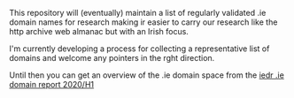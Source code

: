 This repository will (eventually) maintain a list of regularly validated .ie domain names for research making ir easier to carry our research like the http archive web almanac but with an Irish focus.

I'm currently developing a process for collecting a representative list of domains and welcome any pointers in the rght direction.

Until then you can get an overview of the .ie domain space from the [iedr .ie domain report 2020/H1](https://www.weare.ie/wp-content/uploads/2020/07/IE-Domain-Registry-DP-Report-JanJun-2020.pdf)
